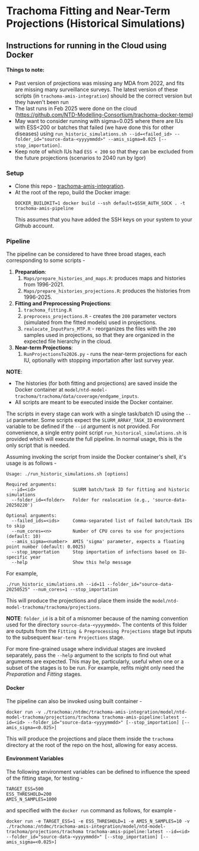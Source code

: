 # Trachoma Fitting and Near-Term Projections (Historical Simulations)
## Instructions for running in the Cloud using Docker

#### Things to note:
- Past version of projections was missing any MDA from 2022, and fits are missing many surveillance surveys. The latest version of these scripts (in `trachoma-amis-integration`) should be the correct version but they haven't been run
- The last runs in Feb 2025 were done on the cloud (<https://github.com/NTD-Modelling-Consortium/trachoma-docker-temp>) 
- May want to consider running with sigma=0.025 where there are IUs with ESS<200 or batches that failed (we have done this for other diseases) using `run_historic_simulations.sh --id=<failed_id> --folder_id="source-data-<yyyymmdd>" --amis_sigma=0.025 [--stop_importation]`.
- Keep note of which IUs had `ESS < 200` so that they can be excluded from the future projections (scenarios to 2040 run by Igor)

### Setup
- Clone this repo - [trachoma-amis-integration](https://github.com/NTD-Modelling-Consortium/trachoma-amis-integration).
- At the root of the repo, build the Docker image:
  ```shell
  DOCKER_BUILDKIT=1 docker build --ssh default=$SSH_AUTH_SOCK . -t trachoma-amis-pipeline
  ```
  This assumes that you have added the SSH keys on your system to your Github account.

### Pipeline
The pipeline can be considered to have three broad stages, each corresponding to some scripts -
1. **Preparation**:
    1. `Maps/prepare_histories_and_maps.R`: produces maps and histories from 1996-2021.
    2. `Maps/prepare_histories_projections.R`: produces the histories from 1996-2025.
2. **Fitting and Preprocessing Projections**:
    1. `trachoma_fitting.R`
    2. `preprocess_projections.R` - creates the `200` parameter vectors (simulated from the fitted models) used in projections.
    3. `realocate_InputPars_MTP.R` - reorganizes the files with the `200` samples used in projections, so that they are organized in the expected file hierarchy in the cloud.
3. **Near-term Projections**:
    1. `RunProjectionsTo2026.py` - runs the near-term projections for each IU, optionally with stopping importation after last survey year.

**NOTE**:
- The histories (for both fitting and projections) are saved inside the Docker container at `model/ntd-model-trachoma/trachoma/data/coverage/endgame_inputs`.
- All scripts are meant to be executed inside the Docker container.

The scripts in every stage can work with a single task/batch ID using the `--id` parameter. Some scripts expect the `SLURM_ARRAY_TASK_ID` environment variable to be defined if the `--id` argument is not provided. For convenience, a single entry point script `run_historical_simulations.sh` is provided which will execute the full pipeline. In normal usage, this is the only script that is needed.

Assuming invoking the script from inside the Docker container's shell, it's usage is as follows - 
```shell
Usage: ./run_historic_simulations.sh [options]

Required arguments:
  --id=<id>              SLURM batch/task ID for fitting and historic simulations
  --folder_id=<folder>   Folder for realocation (e.g., 'source-data-20250220')

Optional arguments:
  --failed_ids=<ids>     Comma-separated list of failed batch/task IDs to skip
  --num_cores=<n>        Number of CPU cores to use for projections (default: 10)
  --amis_sigma=<number>  AMIS 'sigma' parameter, expects a floating point number (default: 0.0025)
  --stop_importation     Stop importation of infections based on IU-specific year
  --help                 Show this help message
```
For example,

```shell
./run_historic_simulations.sh --id=11 --folder_id="source-data-20250525" --num_cores=1 --stop_importation
```

This will produce the projections and place them inside the `model/ntd-model-trachoma/trachoma/projections`.

**NOTE**: `folder_id` is a bit of a misnomer because of the naming convention used for the directory `source-data-<yyyymmdd>`. The contents of this folder are outputs from the `Fitting & Preprocessing Projections` stage but inputs to the subsequent `Near-term Projections` stage.

For more fine-grained usage where individual stages are invoked separately, pass the `--help` argument to the scripts to find out what arguments are expected. This may be, particularly, useful when one or a subset of the stages is to be run. For example, refits might only need the *Preparation* and *Fitting* stages.

#### Docker
The pipeline can also be invoked using built container -
```shell
docker run -v ./trachoma:/ntdmc/trachoma-amis-integration/model/ntd-model-trachoma/projections/trachoma trachoma-amis-pipeline:latest --id=<id> --folder_id="source-data-<yyyymmdd>" [--stop_importation] [--amis_sigma=<0.025>]
```
This will produce the projections and place them inside the `trachoma` directory at the root of the repo on the host, allowing for easy access.

#### Environment Variables

The following environment variables can be defined to influence the speed of the fitting stage, for testing - 

```shell
TARGET_ESS=500
ESS_THRESHOLD=200
AMIS_N_SAMPLES=1000
```

and specified with the `docker run` command as follows, for example - 
```shell
docker run -e TARGET_ESS=1 -e ESS_THRESHOLD=1 -e AMIS_N_SAMPLES=10 -v ./trachoma:/ntdmc/trachoma-amis-integration/model/ntd-model-trachoma/projections/trachoma trachoma-amis-pipeline:latest --id=<id> --folder_id="source-data-<yyyymmdd>" [--stop_importation] [--amis_sigma=<0.025>]
```

